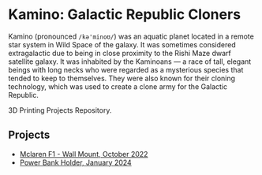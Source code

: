 # Kamino: Galactic Republic Cloners 

Kamino (pronounced `/kə'minoʊ/`) was an aquatic planet located in a remote star system in Wild Space of the galaxy. It was sometimes considered extragalactic due to being in close proximity to the Rishi Maze dwarf satellite galaxy. It was inhabited by the Kaminoans — a race of tall, elegant beings with long necks who were regarded as a mysterious species that tended to keep to themselves. They were also known for their cloning technology, which was used to create a clone army for the Galactic Republic.

3D Printing Projects Repository.

## Projects
- [Mclaren F1 - Wall Mount, October 2022](projects/mclaren_f1)
- [Power Bank Holder, January 2024](projects/battery_holder)
